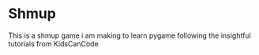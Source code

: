 # Shmup
This is a shmup game i am making to learn pygame following the insightful tutorials from KidsCanCode
